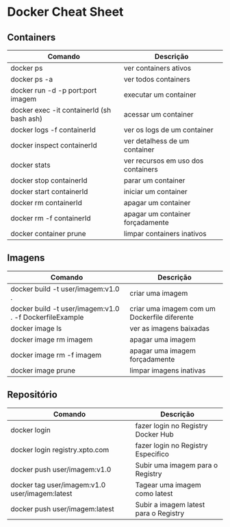 # Docker Cheat Sheet

## Containers

| Comando      |  Descrição |
|--------------|------------|
| docker ps    |   ver containers ativos |
| docker ps -a |   ver todos containers |
| docker run -d -p port:port imagem | executar um container |
| docker exec -it containerId (sh bash ash) | acessar um container |
| docker logs -f containerId | ver os logs de um container |
| docker inspect containerId | ver detalhess de um container |
| docker stats | ver recursos em uso dos containers | 
| docker stop containerId | parar um container |
| docker start containerId | iniciar um container |
| docker rm containerId | apagar um container | 
| docker rm -f containerId | apagar um container forçadamente |
| docker container prune | limpar containers inativos |

## Imagens

| Comando      |  Descrição |
|--------------|------------|
| docker build -t user/imagem:v1.0 . | criar uma imagem |
| docker build -t user/imagem:v1.0 . -f DockerfileExample | criar uma imagem com um Dockerfile diferente | 
| docker image ls | ver as imagens baixadas | 
| docker image rm imagem | apagar uma imagem | 
| docker image rm -f imagem | apagar uma imagem forçadamente |
| docker image prune | limpar imagens inativas | 

## Repositório

| Comando      |  Descrição |
|--------------|------------|
| docker login | fazer login no Registry Docker Hub | 
| docker login registry.xpto.com | fazer login no Registry Especifico | 
| docker push user/imagem:v1.0 | Subir uma imagem para o Registry |
| docker tag user/imagem:v1.0 user/imagem:latest | Tagear uma imagem como latest |
| docker push user/imagem:latest | Subir a imagem latest para o Registry |